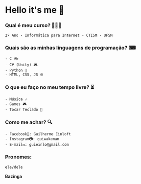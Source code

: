 # Hello it's me 👋

### Qual é meu curso? 👨🏻‍🎓
    2º Ano - Informática para Internet - CTISM - UFSM
### Quais são as minhas linguagens de programação? ⌨
    - C 👓
    - C# (Unity) 🎮
    - Python 🐍
    - HTML, CSS, JS 🌐
### O que eu faço no meu tempo livre? ⏳
    - Música 🎶
    - Games 🎮
    - Tocar Teclado 🎹
### Como me achar? 🔍
    - Facebook📘: Guilherme Einloft
    - Instagram📷: guiwakeman
    - E-mail✉: guieinlo@gmail.com
### Pronomes:
    ele/dele



<b>Bazinga<b>
